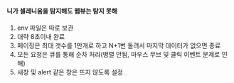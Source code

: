 #### 니가 셀레니움을 탐지해도 웹뷰는 탐지 못해
1. env 파일은 따로 보관
2. 대략 8초이내 완료
3. 페이징은 최대 갯수를 1만개로 하고 N+1번 돌려서 마지막 데이터가 없으면 종료
4. 모든 요청은 큐를 통해 순차 처리(병렬 안됨, 마우스 무브 및 클릭 이벤트 문제로 인해)
5. 새창 및 alert 같은 창은 뜨지 않도록 설정
   
